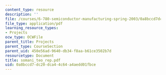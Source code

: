 ```yaml
---
content_type: resource
description: ''
file: /courses/6-780-semiconductor-manufacturing-spring-2003/0a8bccd7dc20dca44c64a4aedd01fbce_somani_teo_rep.pdf
file_type: application/pdf
learning_resource_types:
- Projects
ocw_type: OCWFile
parent_title: Projects
parent_type: CourseSection
parent_uid: 450e56ad-9640-db34-f8aa-b61ce3502b7d
resourcetype: Document
title: somani_teo_rep.pdf
uid: 0a8bccd7-dc20-dca4-4c64-a4aedd01fbce
---
```

